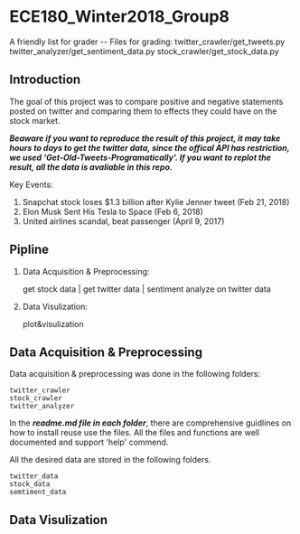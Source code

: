 # ECE180_Winter2018_Group8

A friendly list for grader -- Files for grading:
twitter_crawler/get_tweets.py
twitter_analyzer/get_sentiment_data.py
stock_crawler/get_stock_data.py

## Introduction

The goal of this project was to compare positive and negative statements posted on twitter and comparing them to effects they could have on the stock market.

***Beaware if you want to reproduce the result of this project, it may take hours to days to get the twitter data, since the offical API has restriction, we used 'Get-Old-Tweets-Programatically'. If you want to replot the result, all the data is avaliable in this repo.***

Key Events:
1. Snapchat stock loses $1.3 billion after Kylie Jenner tweet  (Feb 21, 2018)
2. Elon Musk Sent His Tesla to Space (Feb 6, 2018)
3. United airlines scandal, beat passenger (April 9, 2017)


## Pipline

1. Data Acquisition & Preprocessing:

	get stock data
	      |
	get twitter data
	      |
	sentiment analyze on twitter data

2. Data Visulization:

	plot&visulization


## Data Acquisition & Preprocessing

Data acquisition & preprocessing was done in the following folders:

```
twitter_crawler
stock_crawler
twitter_analyzer
```

In the ***readme.md file in each folder***, there are comprehensive guidlines on how to install reuse use the files. All the files and functions are well documented and support 'help' commend.

All the desired data are stored in the following folders.

```
twitter_data
stock_data
semtiment_data
```


## Data Visulization